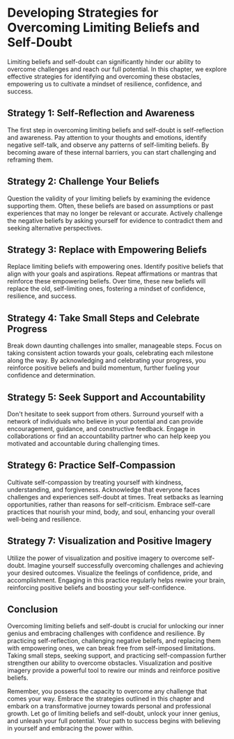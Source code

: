 # Developing Strategies for Overcoming Limiting Beliefs and Self-Doubt

Limiting beliefs and self-doubt can significantly hinder our ability to overcome challenges and reach our full potential. In this chapter, we explore effective strategies for identifying and overcoming these obstacles, empowering us to cultivate a mindset of resilience, confidence, and success.

## Strategy 1: Self-Reflection and Awareness

The first step in overcoming limiting beliefs and self-doubt is self-reflection and awareness. Pay attention to your thoughts and emotions, identify negative self-talk, and observe any patterns of self-limiting beliefs. By becoming aware of these internal barriers, you can start challenging and reframing them.

## Strategy 2: Challenge Your Beliefs

Question the validity of your limiting beliefs by examining the evidence supporting them. Often, these beliefs are based on assumptions or past experiences that may no longer be relevant or accurate. Actively challenge the negative beliefs by asking yourself for evidence to contradict them and seeking alternative perspectives.

## Strategy 3: Replace with Empowering Beliefs

Replace limiting beliefs with empowering ones. Identify positive beliefs that align with your goals and aspirations. Repeat affirmations or mantras that reinforce these empowering beliefs. Over time, these new beliefs will replace the old, self-limiting ones, fostering a mindset of confidence, resilience, and success.

## Strategy 4: Take Small Steps and Celebrate Progress

Break down daunting challenges into smaller, manageable steps. Focus on taking consistent action towards your goals, celebrating each milestone along the way. By acknowledging and celebrating your progress, you reinforce positive beliefs and build momentum, further fueling your confidence and determination.

## Strategy 5: Seek Support and Accountability

Don't hesitate to seek support from others. Surround yourself with a network of individuals who believe in your potential and can provide encouragement, guidance, and constructive feedback. Engage in collaborations or find an accountability partner who can help keep you motivated and accountable during challenging times.

## Strategy 6: Practice Self-Compassion

Cultivate self-compassion by treating yourself with kindness, understanding, and forgiveness. Acknowledge that everyone faces challenges and experiences self-doubt at times. Treat setbacks as learning opportunities, rather than reasons for self-criticism. Embrace self-care practices that nourish your mind, body, and soul, enhancing your overall well-being and resilience.

## Strategy 7: Visualization and Positive Imagery

Utilize the power of visualization and positive imagery to overcome self-doubt. Imagine yourself successfully overcoming challenges and achieving your desired outcomes. Visualize the feelings of confidence, pride, and accomplishment. Engaging in this practice regularly helps rewire your brain, reinforcing positive beliefs and boosting your self-confidence.

## Conclusion

Overcoming limiting beliefs and self-doubt is crucial for unlocking our inner genius and embracing challenges with confidence and resilience. By practicing self-reflection, challenging negative beliefs, and replacing them with empowering ones, we can break free from self-imposed limitations. Taking small steps, seeking support, and practicing self-compassion further strengthen our ability to overcome obstacles. Visualization and positive imagery provide a powerful tool to rewire our minds and reinforce positive beliefs.

Remember, you possess the capacity to overcome any challenge that comes your way. Embrace the strategies outlined in this chapter and embark on a transformative journey towards personal and professional growth. Let go of limiting beliefs and self-doubt, unlock your inner genius, and unleash your full potential. Your path to success begins with believing in yourself and embracing the power within.
